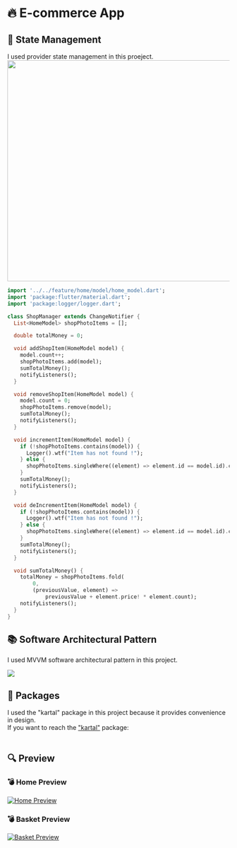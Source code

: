# 🔥 E-commerce App

## 📱 State Management
I used provider state management in this proeject.
<img src="https://koenig-media.raywenderlich.com/uploads/2019/11/provider_tree.png" width=800 height=500>

```dart
import '../../feature/home/model/home_model.dart';
import 'package:flutter/material.dart';
import 'package:logger/logger.dart';

class ShopManager extends ChangeNotifier {
  List<HomeModel> shopPhotoItems = [];

  double totalMoney = 0;

  void addShopItem(HomeModel model) {
    model.count++;
    shopPhotoItems.add(model);
    sumTotalMoney();
    notifyListeners();
  }

  void removeShopItem(HomeModel model) {
    model.count = 0;
    shopPhotoItems.remove(model);
    sumTotalMoney();
    notifyListeners();
  }

  void incrementItem(HomeModel model) {
    if (!shopPhotoItems.contains(model)) {
      Logger().wtf("Item has not found !");
    } else {
      shopPhotoItems.singleWhere((element) => element.id == model.id).count++;
    }
    sumTotalMoney();
    notifyListeners();
  }

  void deIncrementItem(HomeModel model) {
    if (!shopPhotoItems.contains(model)) {
      Logger().wtf("Item has not found !");
    } else {
      shopPhotoItems.singleWhere((element) => element.id == model.id).count--;
    }
    sumTotalMoney();
    notifyListeners();
  }

  void sumTotalMoney() {
    totalMoney = shopPhotoItems.fold(
        0,
        (previousValue, element) =>
            previousValue + element.price! * element.count);
    notifyListeners();
  }
}
```

## 📚 Software Architectural Pattern
I used MVVM software architectural pattern in this project.
<br>

<img src="https://api.hackathonturkiye.com/media/hosting/images/mvvm.jpg">

## 🎁 Packages 
I used the "kartal" package in this project because it provides convenience in design.
<br/>
If you want to reach the ["kartal"](https://pub.dev/packages/kartal) package:
<br/>
<br/>

## 🔍 Preview
### 💣 Home Preview
<a href="https://media.giphy.com/media/wMU3EjYDtIr5i3rMc7/giphy.gif"><img src="https://media.giphy.com/media/wMU3EjYDtIr5i3rMc7/giphy.gif" title="Home Preview"/></a>

### 💣 Basket Preview
<a href="https://media.giphy.com/media/J4YH0x5jwePOKWovHT/giphy.gif"><img src="https://media.giphy.com/media/J4YH0x5jwePOKWovHT/giphy.gif" title="Basket Preview"/></a>
